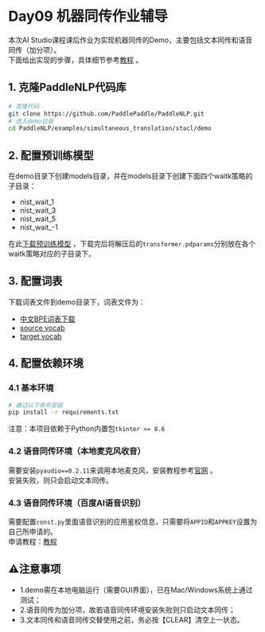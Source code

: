 # Day09 机器同传作业辅导

本次AI Studio课程课后作业为实现机器同传的Demo，主要包括文本同传和语音同传（加分项）。  
下面给出实现的步骤，具体细节参考[教程](https://github.com/PaddlePaddle/PaddleNLP/tree/develop/examples/simultaneous_translation/stacl/demo) 。

## 1. 克隆PaddleNLP代码库
```bash
# 克隆代码
git clone https://github.com/PaddlePaddle/PaddleNLP.git
# 进入demo目录
cd PaddleNLP/examples/simultaneous_translation/stacl/demo
```

## 2. 配置预训练模型
在demo目录下创建models目录，并在models目录下创建下面四个waitk策略的子目录：
- nist_wait_1
- nist_wait_3
- nist_wait_5
- nist_wait_-1  

在此[下载预训练模型](https://github.com/PaddlePaddle/PaddleNLP/blob/develop/examples/simultaneous_translation/stacl/README.md#%E6%A8%A1%E5%9E%8B%E4%B8%8B%E8%BD%BD%E6%9B%B4%E6%96%B0%E4%B8%AD) ，下载完后将解压后的`transformer.pdparams`分别放在各个waitk策略对应的子目录下。

## 3. 配置词表
下载词表文件到demo目录下，词表文件为：
- [中文BPE词表下载](https://paddlenlp.bj.bcebos.com/models/stacl/2M.zh2en.dict4bpe.zh)
- [source vocab](https://paddlenlp.bj.bcebos.com/models/stacl/nist.20k.zh.vocab)
- [target vocab](https://paddlenlp.bj.bcebos.com/models/stacl/nist.10k.en.vocab)

## 4. 配置依赖环境

### 4.1 基本环境
```bash
# 通过以下命令安装
pip install -r requirements.txt
```
注意：本项目依赖于Python内置包`tkinter >= 8.6`

### 4.2 语音同传环境（本地麦克风收音）
需要安装`pyaudio==0.2.11`来调用本地麦克风，安装教程参考[官网](http://people.csail.mit.edu/hubert/pyaudio/) 。  
安装失败，则只会启动文本同传。

### 4.3 语音同传环境（百度AI语音识别）
需要配置`const.py`里面语音识别的应用鉴权信息，只需要将`APPID`和`APPKEY`设置为自己所申请的。  
申请教程：[教程](https://github.com/PaddlePaddle/PaddleNLP/blob/develop/examples/simultaneous_translation/stacl/demo/README_ai.md)


## ⚠️注意事项
- 1.demo需在本地电脑运行（需要GUI界面），已在Mac/Windows系统上通过测试；
- 2.语音同传为加分项，故若语音同传环境安装失败则只启动文本同传；
- 3.文本同传和语音同传交替使用之前，务必按【CLEAR】清空上一状态。
